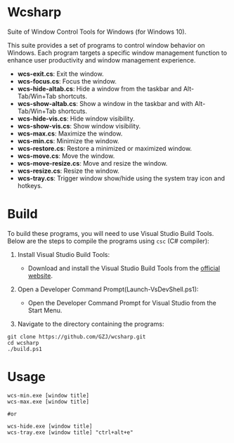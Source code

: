 # Wcsharp

Suite of Window Control Tools for Windows (for Windows 10).

This suite provides a set of programs to control window behavior on Windows. Each program targets a specific window management function to enhance user productivity and window management experience.

- **wcs-exit.cs**: Exit the window.
- **wcs-focus.cs**: Focus the window.
- **wcs-hide-altab.cs**: Hide a window from the taskbar and Alt-Tab/Win+Tab shortcuts.
- **wcs-show-altab.cs**: Show a window in the taskbar and with Alt-Tab/Win+Tab shortcuts.
- **wcs-hide-vis.cs**: Hide window visibility.
- **wcs-show-vis.cs**: Show window visibility.
- **wcs-max.cs**: Maximize the window.
- **wcs-min.cs**: Minimize the window.
- **wcs-restore.cs**: Restore a minimized or maximized window.
- **wcs-move.cs**: Move the window.
- **wcs-move-resize.cs**: Move and resize the window.
- **wcs-resize.cs**: Resize the window.
- **wcs-tray.cs**: Trigger window show/hide using the system tray icon and hotkeys.

# Build
To build these programs, you will need to use Visual Studio Build Tools. Below are the steps to compile the programs using `csc` (C# compiler):

1. Install Visual Studio Build Tools:
   - Download and install the Visual Studio Build Tools from the [official website](https://visualstudio.microsoft.com/visual-cpp-build-tools/).

2. Open a Developer Command Prompt(Launch-VsDevShell.ps1):
   - Open the Developer Command Prompt for Visual Studio from the Start Menu.

3. Navigate to the directory containing the programs:
```
git clone https://github.com/GZJ/wcsharp.git
cd wcsharp
./build.ps1
```

# Usage 
```
wcs-min.exe [window title]
wcs-max.exe [window title]

#or

wcs-hide.exe [window title]
wcs-tray.exe [window title] "ctrl+alt+e"
```

